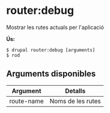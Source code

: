 # router:debug
Mostrar les rutes actuals per l'aplicació

**Ús:**
```
$ drupal router:debug [arguments]
$ rod  
```

## Arguments disponibles
Argument | Detalls
---------|-------------
route-name | Noms de les rutes
